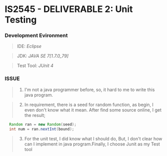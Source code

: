 # IS2545 - DELIVERABLE 2: Unit Testing

### Development Evironment

>IDE: *Eclipse*

>JDK: *JAVA SE 7[1.7.0_79]*

>Test Tool: *JUnit 4*

### ISSUE
>1. I'm not a java programmer before, so, it hard to me to write this java program.

>2. In requirement, there is a seed for random function, as begin, I even don't know what it mean. After find some source online, I get the result;
```java
  Random ran = new Random(seed);
  int num = ran.nextInt(bound);
```
>3. For the unit test, I did know what I should do, But, I don't clear how can I implement in java program.Finally, I choose Junit as my Test tool
